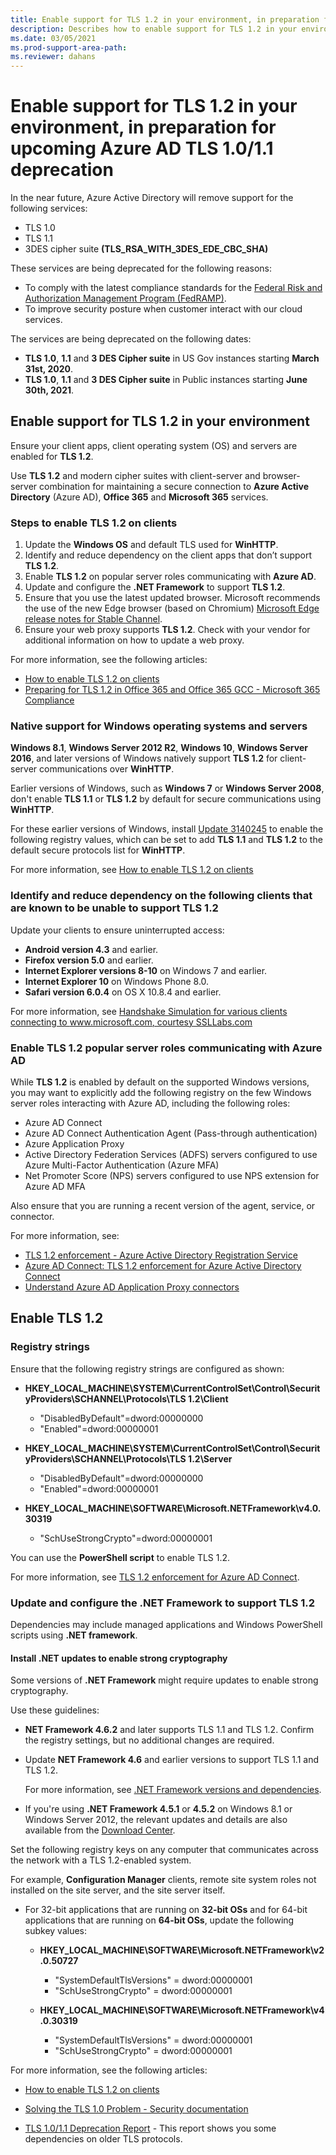 ```yaml
---
title: Enable support for TLS 1.2 in your environment, in preparation for upcoming Azure AD TLS 1.0/1.1 deprecation
description: Describes how to enable support for TLS 1.2 in your environment, in preparation for upcoming Azure AD TLS 1.0/1.1 deprecation.
ms.date: 03/05/2021
ms.prod-support-area-path: 
ms.reviewer: dahans
---
```

# Enable support for TLS 1.2 in your environment, in preparation for upcoming Azure AD TLS 1.0/1.1 deprecation

In the near future, Azure Active Directory will remove support for the following services:

- TLS 1.0
- TLS 1.1
- 3DES cipher suite **(TLS_RSA_WITH_3DES_EDE_CBC_SHA)**

These services are being deprecated for the following reasons:

- To comply with the latest compliance standards for the [Federal Risk and Authorization Management Program (FedRAMP)](https://www.fedramp.gov/).
- To improve security posture when customer interact with our cloud services.

The services are being deprecated on the following dates:

- **TLS 1.0**, **1.1** and **3 DES Cipher suite** in US Gov instances starting **March 31st, 2020**.
- **TLS 1.0**, **1.1** and **3 DES Cipher suite** in Public instances starting **June 30th, 2021**.

## Enable support for TLS 1.2 in your environment

Ensure your client apps, client operating system (OS) and servers are enabled for **TLS 1.2**.

Use **TLS 1.2** and modern cipher suites with client-server and browser-server combination for maintaining a secure connection to **Azure Active Directory** (Azure AD), **Office 365** and **Microsoft 365** services.

### Steps to enable TLS 1.2 on clients

1. Update the **Windows OS** and default TLS used for **WinHTTP**.
2. Identify and reduce dependency on the client apps that don’t support **TLS 1.2**.
3. Enable **TLS 1.2** on popular server roles communicating with **Azure AD**.
4. Update and configure the **.NET Framework** to support **TLS 1.2**.
5. Ensure that you use the latest updated browser. Microsoft recommends the use of the new Edge browser (based on Chromium)  [Microsoft Edge release notes for Stable Channel](https://docs.microsoft.com/deployedge/microsoft-edge-relnote-stable-channel).
6. Ensure your web proxy supports **TLS 1.2**. Check with your vendor for additional information on how to update a web proxy.

For more information, see the following articles:

- [How to enable TLS 1.2 on clients](https://docs.microsoft.com/mem/configmgr/core/plan-design/security/enable-tls-1-2-client)
- [Preparing for TLS 1.2 in Office 365 and Office 365 GCC - Microsoft 365 Compliance](https://docs.microsoft.com/microsoft-365/compliance/prepare-tls-1.2-in-office-365)

### Native support for Windows operating systems and servers

**Windows 8.1**, **Windows Server 2012 R2**, **Windows 10**, **Windows Server 2016**, and later versions of Windows natively support **TLS 1.2** for client-server communications over **WinHTTP**.

Earlier versions of Windows, such as **Windows 7** or **Windows Server 2008**, don't enable **TLS 1.1** or **TLS 1.2** by default for secure communications using **WinHTTP**.

For these earlier versions of Windows, install [Update 3140245](https://support.microsoft.com/help/3140245) to enable the following registry values, which can be set to add **TLS 1.1** and **TLS 1.2** to the default secure protocols list for **WinHTTP**.

For more information, see [How to enable TLS 1.2 on clients](https://docs.microsoft.com/mem/configmgr/core/plan-design/security/enable-tls-1-2-client)

### Identify and reduce dependency on the following clients that are known to be unable to support TLS 1.2

Update your clients to ensure uninterrupted access:

- **Android version 4.3** and earlier.
- **Firefox version 5.0** and earlier.
- **Internet Explorer versions 8-10** on Windows 7 and earlier.
- **Internet Explorer 10** on Windows Phone 8.0.
- **Safari version 6.0.4** on OS X 10.8.4 and earlier.

For more information, see [Handshake Simulation for various clients connecting to www.microsoft.com, courtesy SSLLabs.com](https://docs.microsoft.com/security/engineering/solving-tls1-problem#appendix-a-handshake-simulation)

### Enable TLS 1.2 popular server roles communicating with Azure AD

While **TLS 1.2** is enabled by default on the supported Windows versions, you may want to explicitly add the following registry on the few Windows server roles interacting with Azure AD, including the following roles:

- Azure AD Connect
- Azure AD Connect Authentication Agent (Pass-through authentication)
- Azure Application Proxy
- Active Directory Federation Services (ADFS) servers configured to use Azure Multi-Factor Authentication (Azure MFA)
- Net Promoter Score (NPS) servers configured to use NPS extension for Azure AD MFA

Also ensure that you are running a recent version of the agent, service, or connector.

For more information, see:

- [TLS 1.2 enforcement - Azure Active Directory Registration Service](https://docs.microsoft.com/azure/active-directory/devices/reference-device-registration-tls-1-2)
- [Azure AD Connect: TLS 1.2 enforcement for Azure Active Directory Connect](https://docs.microsoft.com/azure/active-directory/hybrid/reference-connect-tls-enforcement)
- [Understand Azure AD Application Proxy connectors](https://docs.microsoft.com/azure/active-directory/manage-apps/application-proxy-connectors#requirements-and-deployment)

## Enable TLS 1.2

### Registry strings

Ensure that the following registry strings are configured as shown:

- **HKEY_LOCAL_MACHINE\SYSTEM\CurrentControlSet\Control\SecurityProviders\SCHANNEL\Protocols\TLS 1.2\Client**

  - "DisabledByDefault"=dword:00000000
  - "Enabled"=dword:00000001
- **HKEY_LOCAL_MACHINE\SYSTEM\CurrentControlSet\Control\SecurityProviders\SCHANNEL\Protocols\TLS 1.2\Server**

  - "DisabledByDefault"=dword:00000000
  - "Enabled"=dword:00000001
- **HKEY_LOCAL_MACHINE\SOFTWARE\Microsoft.NETFramework\v4.0.30319**
  - "SchUseStrongCrypto"=dword:00000001

You can use the **PowerShell script** to enable TLS 1.2.

For more information, see [TLS 1.2 enforcement for Azure AD Connect](https://docs.microsoft.com/azure/active-directory/hybrid/reference-connect-tls-enforcement).

### Update and configure the .NET Framework to support TLS 1.2

Dependencies may include managed applications and Windows PowerShell scripts using **.NET framework**.

#### Install .NET updates to enable strong cryptography

Some versions of **.NET Framework** might require updates to enable strong cryptography.

Use these guidelines:

- **NET Framework 4.6.2** and later supports TLS 1.1 and TLS 1.2. Confirm the registry settings, but no additional changes are required.

- Update **NET Framework 4.6** and earlier versions to support TLS 1.1 and TLS 1.2.

  For more information, see [.NET Framework versions and dependencies](https://docs.microsoft.com/dotnet/framework/migration-guide/versions-and-dependencies).

- If you're using **.NET Framework 4.5.1** or **4.5.2** on Windows 8.1 or Windows Server 2012, the relevant updates and details are also available from the [Download Center](https://www.microsoft.com/download/details.aspx?id=42883).

Set the following registry keys on any computer that communicates across the network with a TLS 1.2-enabled system.

For example, **Configuration Manager** clients, remote site system roles not installed on the site server, and the site server itself.

- For 32-bit applications that are running on **32-bit OSs** and for 64-bit applications that are running on **64-bit OSs**, update the following subkey values:

  - **HKEY_LOCAL_MACHINE\SOFTWARE\Microsoft\.NETFramework\v2.0.50727**

    - "SystemDefaultTlsVersions" = dword:00000001
    - "SchUseStrongCrypto" = dword:00000001
  
  - **HKEY_LOCAL_MACHINE\SOFTWARE\Microsoft\.NETFramework\v4.0.30319**

    - "SystemDefaultTlsVersions" = dword:00000001
    - "SchUseStrongCrypto" = dword:00000001

For more information, see the following articles:

- [How to enable TLS 1.2 on clients](https://docs.microsoft.com/mem/configmgr/core/plan-design/security/enable-tls-1-2-client)
- [Solving the TLS 1.0 Problem - Security documentation](https://docs.microsoft.com/security/engineering/solving-tls1-problem)

- [TLS 1.0/1.1 Deprecation Report](https://servicetrust.microsoft.com/AdminPage/TlsDeprecationReport/Download) - This report shows you some dependencies on older TLS protocols.
